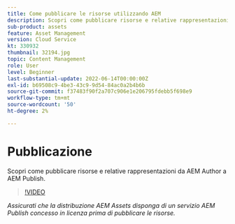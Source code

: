 ```yaml
---
title: Come pubblicare le risorse utilizzando AEM
description: Scopri come pubblicare risorse e relative rappresentazioni da AEM Author a AEM Publish.
sub-product: assets
feature: Asset Management
version: Cloud Service
kt: 330932
thumbnail: 32194.jpg
topic: Content Management
role: User
level: Beginner
last-substantial-update: 2022-06-14T00:00:00Z
exl-id: b69508c9-4be3-43c9-9d54-84ac0a2b4b6b
source-git-commit: f37483f90f2a707c906e1e206795fdebb5f698e9
workflow-type: tm+mt
source-wordcount: '50'
ht-degree: 2%

---
```


# Pubblicazione

Scopri come pubblicare risorse e relative rappresentazioni da AEM Author a AEM Publish.

>[!VIDEO](https://video.tv.adobe.com/v/330932/?quality=12&learn=on&hidetitle=true)

_Assicurati che la distribuzione AEM Assets disponga di un servizio AEM Publish concesso in licenza prima di pubblicare le risorse._
